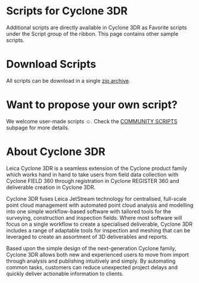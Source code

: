 # Scripts for Cyclone 3DR

Additional scripts are directly available in Cyclone 3DR as Favorite scripts under the Script group of the ribbon.
This page contains other sample scripts.

# Download Scripts

All scripts can be download in a single [zip archive](https://github.com/Cyclone3DR/Scripts/archive/master.zip).

# Want to propose your own script?

We welcome user-made scripts ☺️. Check the [COMMUNITY SCRIPTS](<./COMMUNITY SCRIPTS/>) subpage for more details.

# About Cyclone 3DR
Leica Cyclone 3DR is a seamless extension of the Cyclone product family which works hand in hand to take users from field data collection with Cyclone FIELD 360 through registration in Cyclone REGISTER 360 and deliverable creation in Cyclone 3DR.

Cyclone 3DR fuses Leica JetStream technology for centralised, full-scale point cloud management with automated point cloud analysis and modelling into one simple workflow-based software with tailored tools for the surveying, construction and inspection fields. Where most software will focus on a single workflow to create a specialised deliverable, Cyclone 3DR includes a range of adaptable tools for inspection and meshing that can be leveraged to create an assortment of 3D deliverables and reports.

Based upon the simple design of the next-generation Cyclone family, Cyclone 3DR allows both new and experienced users to move from import through analysis and publishing intuitively and simply. By automating common tasks, customers can reduce unexpected project delays and quickly deliver actionable information to clients.